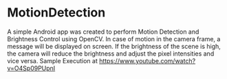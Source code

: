 # MotionDetection
A simple Android app was created to perform Motion Detection and Brightness Control using OpenCV. In case of motion in the camera frame, a message will be displayed on screen. If the brightness of the scene is high, the camera will reduce the brightness and adjust the pixel intensities and vice versa.
Sample Execution at
https://www.youtube.com/watch?v=O4Sp09PUpnI
